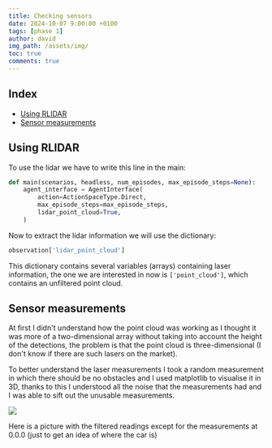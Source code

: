 ```yaml
---
title: Checking sensors
date: 2024-10-07 9:00:00 +0100
tags: [phase 1]
author: david
img_path: /assets/img/
toc: true
comments: true
---
```


## Index

- [Using RLIDAR](#using-rlidar)
- [Sensor measurements](#sensor-measurements)

## Using RLIDAR

To use the lidar we have to write this line in the main:
```python
def main(scenarios, headless, num_episodes, max_episode_steps=None):
    agent_interface = AgentInterface(
        action=ActionSpaceType.Direct,
        max_episode_steps=max_episode_steps,
        lidar_point_cloud=True,
    )
```

Now to extract the lidar information we will use the dictionary:
```python
observation['lidar_point_cloud']
```

This dictionary contains several variables (arrays) containing laser information, the one we are interested in now is `['point_cloud']`, which contains an unfiltered point cloud. 

## Sensor measurements

At first I didn't understand how the point cloud was working as I thought it was more of a two-dimensional array without taking into account the height of the detections, the problem is that the point cloud is three-dimensional (I don't know if there are such lasers on the market).

To better understand the laser measurements I took a random measurement in which there should be no obstacles and I used matplotlib to visualise it in 3D, thanks to this I understood all the noise that the measurements had and I was able to sift out the unusable measurements.


![](point_cloud.png)


Here is a picture with the filtered readings except for the measurements at 0.0.0 (just to get an idea of where the car is)
